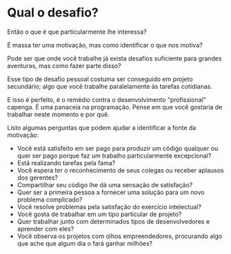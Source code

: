 # Qual o desafio?

Então o que é que particularmente lhe interessa?

É massa ter uma motivação, mas como identificar o que nos motiva?

Pode ser que onde você trabalhe já exista desafios suficiente para grandes aventuras, mas como fazer parte disso?

Esse tipo de desafio pessoal costuma ser conseguido em projeto secundário; algo que você trabalhe paralelamente às tarefas cotidianas.

E isso é perfeito, é o remédio contra o desenvolvimento “profissional” capenga. É uma panaceia na programação. Pense em que você gostaria de trabalhar neste momento e por quê.

Listo algumas perguntas que podem ajudar a identificar a fonte da motivação:

- Você está satisfeito em ser pago para produzir um código qualquer ou quer ser pago porque faz um trabalho particularmente excepcional?
- Está realizando tarefas pela fama?
- Você espera ter o reconhecimento de seus colegas ou receber aplausos dos gerentes?
- Compartilhar seu código lhe dá uma sensação de satisfação?
- Quer ser a primeira pessoa a fornecer uma solução para um novo problema complicado?
- Você resolve problemas pela satisfação do exercício intelectual?
- Você gosta de trabalhar em um tipo particular de projeto?
- Quer trabalhar junto com determinados tipos de desenvolvedores e aprender com eles?
- Você observa os projetos com olhos empreendedores, procurando algo que ache que algum dia o fará ganhar milhões?
